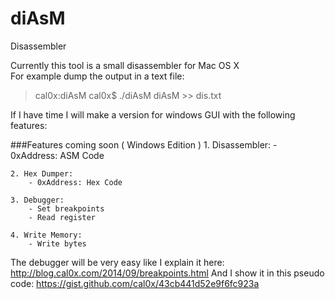 diAsM
=====

Disassembler

Currently this tool is a small disassembler for Mac OS X<br>
For example dump the output in a text file:
> cal0x:diAsM cal0x$ ./diAsM diAsM  >> dis.txt

If I have time I will make a version for windows GUI with the following features:


###Features coming soon ( Windows Edition )
	1. Disassembler:
		- 0xAddress: ASM Code
		
	2. Hex Dumper:
		- 0xAddress: Hex Code
		
	3. Debugger:
		- Set breakpoints
		- Read register
		
	4. Write Memory:
		- Write bytes
		
The debugger will be very easy like I explain it here:
http://blog.cal0x.com/2014/09/breakpoints.html
And I show it in this pseudo code:
https://gist.github.com/cal0x/43cb441d52e9f6fc923a
